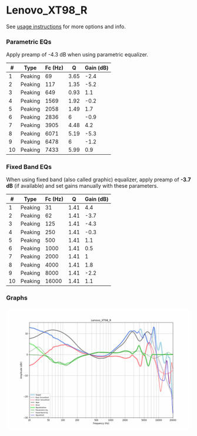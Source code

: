 # Lenovo_XT98_R
See [usage instructions](https://github.com/jaakkopasanen/AutoEq#usage) for more options and info.

### Parametric EQs
Apply preamp of -4.3 dB when using parametric equalizer.

|   # | Type    |   Fc (Hz) |    Q |   Gain (dB) |
|-----|---------|-----------|------|-------------|
|   1 | Peaking |        69 | 3.65 |        -2.4 |
|   2 | Peaking |       117 | 1.35 |        -5.2 |
|   3 | Peaking |       649 | 0.93 |         1.1 |
|   4 | Peaking |      1569 | 1.92 |        -0.2 |
|   5 | Peaking |      2058 | 1.49 |         1.7 |
|   6 | Peaking |      2836 | 6    |        -0.9 |
|   7 | Peaking |      3905 | 4.48 |         4.2 |
|   8 | Peaking |      6071 | 5.19 |        -5.3 |
|   9 | Peaking |      6478 | 6    |        -1.2 |
|  10 | Peaking |      7433 | 5.99 |         0.9 |

### Fixed Band EQs
When using fixed band (also called graphic) equalizer, apply preamp of **-3.7 dB** (if available) and set gains manually with these parameters.

|   # | Type    |   Fc (Hz) |    Q |   Gain (dB) |
|-----|---------|-----------|------|-------------|
|   1 | Peaking |        31 | 1.41 |         4.4 |
|   2 | Peaking |        62 | 1.41 |        -3.7 |
|   3 | Peaking |       125 | 1.41 |        -4.3 |
|   4 | Peaking |       250 | 1.41 |        -0.3 |
|   5 | Peaking |       500 | 1.41 |         1.1 |
|   6 | Peaking |      1000 | 1.41 |         0.5 |
|   7 | Peaking |      2000 | 1.41 |         1   |
|   8 | Peaking |      4000 | 1.41 |         1.8 |
|   9 | Peaking |      8000 | 1.41 |        -2.2 |
|  10 | Peaking |     16000 | 1.41 |         1.1 |

### Graphs
![](./Lenovo_XT98_R.png)
